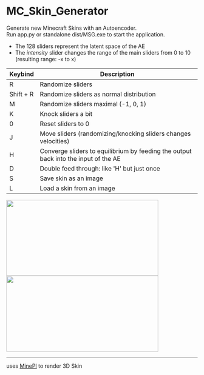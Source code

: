 # MC_Skin_Generator
Generate new Minecraft Skins with an Autoencoder.  
Run app.py or standalone dist/MSG.exe to start the application.  

- The 128 sliders represent the latent space of the AE
- The *intensity* slider changes the range of the main sliders from 0 to 10 (resulting range: -x to x)

| Keybind | Description |
| ----------- | ----------- |
| R | Randomize sliders |
| Shift + R | Randomize sliders as normal distribution |
| M | Randomize sliders maximal (-1, 0, 1) |
| K | Knock sliders a bit |
| 0 | Reset sliders to 0 |
| J | Move sliders (randomizing/knocking sliders changes velocities) |
| H | Converge sliders to equilibrium by feeding the output back into the input of the AE |
| D | Double feed through: like 'H' but just once |
| S | Save skin as an image |
| L | Load a skin from an image |

<img src="ReadMe/mov1.gif" width="400" height="200">
<img src="ReadMe/mov2.gif" width="400" height="200">

---
uses [MinePI](https://github.com/benno1237/MinePI) to render 3D Skin
